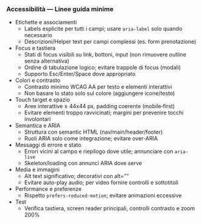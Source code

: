 ### Accessibilità — Linee guida minime

- Etichette e associamenti
  - Labels esplicite per tutti i campi; usare `aria-label` solo quando necessario
  - Descrizioni/Helper text per campi complessi (es. form prenotazione)
- Focus e tastiera
  - Stati di focus visibili su link, bottoni, input (non rimuovere outline senza alternativa)
  - Ordine di tabulazione logico; evitare trappole di focus (modali)
  - Supporto Esc/Enter/Space dove appropriato
- Colori e contrasto
  - Contrasto minimo WCAG AA per testo e elementi interattivi
  - Non basare lo stato solo sul colore (aggiungere icone/testo)
- Touch target e spazio
  - Aree interattive ≥ 44x44 px, padding coerente (mobile‑first)
  - Evitare elementi troppo ravvicinati; margini per prevenire tocchi involontari
- Semantica e ARIA
  - Struttura con semantic HTML (nav/main/header/footer)
  - Ruoli ARIA solo come integrazione; evitare over-ARIA
- Messaggi di errore e stato
  - Errori vicini al campo e riepilogo dove utile; annunciare con `aria-live`
  - Skeleton/loading con annunci ARIA dove serve
- Media e immagini
  - Alt text significativo; decorativi con alt=""
  - Evitare auto-play audio; per video fornire controlli e sottotitoli
- Performance e preferenze
  - Rispetto `prefers-reduced-motion`; evitare animazioni eccessive
- Test
  - Verifica tastiera, screen reader principali, controlli contrasto e zoom 200%


